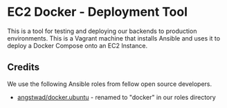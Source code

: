 # EC2 Docker - Deployment Tool

This is a tool for testing and deploying our backends to production environments. This is a Vagrant machine that installs Ansible and uses it to deploy a Docker Compose onto an EC2 Instance.

## Credits

We use the following Ansible roles from fellow open source developers.
* [angstwad/docker.ubuntu](https://github.com/angstwad/docker.ubuntu) - renamed to "docker" in our roles directory